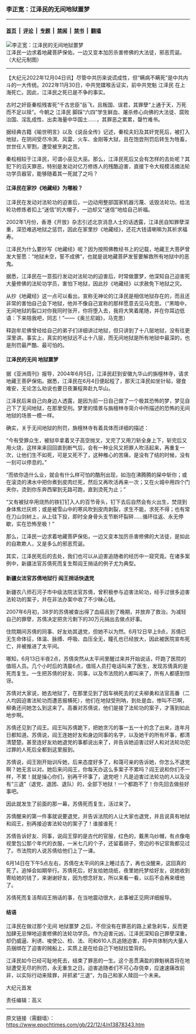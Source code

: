 ### 李正宽：江泽民的无间地狱噩梦

---

#### [首页](../../../..?n13878343) &nbsp;|&nbsp; [评论](../../../../../epoch-comment?n13878343) &nbsp;|&nbsp; [专题](../../../../../epoch-special?n13878343) &nbsp;|&nbsp; [禁闻](../../../../../epoch-news?n13878343) &nbsp;|&nbsp; [禁书](../../../../../books?n13878343) &nbsp;|&nbsp; [翻墙](https://github.com/gfw-breaker/nogfw/blob/master/README.md?n13878343)


<div><img alt="李正宽：江泽民的无间地狱噩梦" class="attachment-djy_600_400 size-djy_600_400 wp-post-image" src="https://i.epochtimes.com/assets/uploads/2022/12/id13878395-20200814_No21-.jpeg"/>
<div class="caption">
 江泽民一边求着地藏菩萨保佑，一边又变本加厉杀害修佛的大法徒，邪恶荒诞。（大纪元制图）
</div></div><hr/><div class="post_content" id="artbody" itemprop="articleBody">
 <!-- article content begin -->
 <p>
  【大纪元2022年12月04日讯】尽管中共历来说谎成性，但“瞒病不瞒死”是中共内斗的一大传统。2022年11月30日，中共党媒喉舌证实，前中共党魁
  <ok href="https://www.epochtimes.com/gb/tag/%E6%B1%9F%E6%B3%BD%E6%B0%91.html">
   江泽民
  </ok>
  在上海死亡。因此，江泽民之死已是不争的事实。
 </p>
 <p>
  古时之奸臣秦桧残害死“千古忠臣”岳飞，且叛国、误君，其罪孽“上通于天，万死而不足以赎”。今朝之
  <ok href="https://www.epochtimes.com/gb/tag/%E6%B1%9F%E6%B3%BD%E6%B0%91.html">
   江泽民
  </ok>
  脚踩“六四”学生鲜血、屠杀修心向佛的大法徒、腐败治国、淫乱成性、出卖海量中华国土……，其罪恶之累累，罄竹难书。
 </p>
 <p>
  据经典古籍《喻世明言》以及《说岳全传》记述，秦桧夫妇及其奸党死后，被打入地狱，在阴间受尽冷溟、风雷、火车、金刚等大狱，且在饱尝刑罚后转生为牲畜，世世任人宰割，遭受被烹剥之苦。
 </p>
 <p>
  秦桧相较于江泽民，可谓小巫见大巫。那么，江泽民死后又会有怎样的去处呢？其犯下的滔天罪恶，特别是发动对亿万修炼人的残酷迫害，直接下令大规模活摘法轮功学员器官，能够随着其一死就了之吗？
 </p>
 <h4>
  江泽民在家抄《地藏经》为哪般？
 </h4>
 <p>
  江泽民在发动对法轮功的迫害后，一边动用整部国家机器污蔑、诋毁法轮功，给法轮功修炼者扣上“迷信”的大帽子，一边却又“迷信”地给自己祈福。
 </p>
 <p>
  2002年1月份，香港《开放》杂志引述北京消息人士的话透露，江泽民自知罪孽深重，深恐难逃地狱之惩罚，因此在家里抄《地藏经》，还花大钱请喇嘛为其祈求福寿。
 </p>
 <p>
  江泽民为什么要抄写《地藏经》呢？因为按照佛教经书上的记载，地藏王大菩萨曾发大誓愿：“地狱未空，誓不成佛”，也就是说地藏菩萨发誓要解救所有地狱中的恶鬼。
 </p>
 <p>
  据悉，江泽民在一意孤行发动对法轮功的迫害后，时常做噩梦，他深知自己迫害死大量修佛的法轮功学员，害怕下地狱，因此抄《地藏经》以求赦免下地狱之灾。
 </p>
 <p>
  从抄《地藏经》这一点可以看出，宣称无神论的江泽民是相信地狱存在的，而且还非常的害怕自己会下地狱，他并不像自己宣称的那样愿意去见马克思。（“黑暗中，无间地狱的裂口对你我同时张开，你将堕入去，我将大笑着尾随，并在你耳边低语：下来陪我吧，同志！”——《奥兰尼姆》，马克思）
 </p>
 <p>
  释迦牟尼佛曾经给自己的弟子们详细讲过地狱，但只讲到了十八层地狱，没有往更深里讲。事实上，真实的地狱远不止十八层，而无间地狱是所有地狱中最深的，也是刑罚最严酷、最可怕的。
 </p>
 <h4>
  江泽民的无间
  <ok href="https://www.epochtimes.com/gb/tag/%E5%9C%B0%E7%8B%B1%E5%99%A9%E6%A2%A6.html">
   地狱噩梦
  </ok>
 </h4>
 <p>
  据《亚洲周刊》报导，2004年6月5日，江泽民赶到安徽九华山的旃檀林寺，请求地藏王菩萨保佑。据悉，江泽民在6月4日便起程了，那天江泽民如坐针毡，寝食难安，无论怎么劝说也要日夜兼程奔赴九华山。
 </p>
 <p>
  江泽民后来自己向身边人透露，是因为前一日自己做了一个极其恐怖的梦，梦见自己下了无间地狱，在那里受刑。梦里的情景与旃檀林寺简介中所描述的恐怖的无间地狱的场景一模一样。
 </p>
 <p>
  确实，关于无间地狱的刑罚，旃檀林寺有着具体而详细的描述：
 </p>
 <p>
  “今有受罪众生，被狱卒拿着叉子高空抛叉，叉完了又用刀斩全身上下，斩完后又用火烧，这样来来回回直到断气后，会有一种业风又把罪人吹活起来，再重复一次，让他们生不如死，可是又死不了，这种椎心的苦痛，是没有了结的时候，没有一刻可以停息的。”
 </p>
 <p>
  “而依你造什么业，就会有什么样可怕的酷刑出现，如泡在沸腾腾的屎中斩你；或在滚烫的沸水中把你煮到皮肉烂死，然后又再吹活再来一次；又在火城中用四个门夹你，烫到你东奔西窜到无路可跑，直到烫死为止；”
 </p>
 <p>
  “又有被狱卒用烧热的铁钉钉入人的百节骨头，钉下去后自然会有火出生，焚烧到身体焦烂灰烬；或是被雪山中的寒风吹到皮肉剥裂，求生不能，求死不得；也有常在刀山剑树上，从上往下投，即时全身骨头支节断坏裂碎……循环往返、永无停歇，实在恐怖至极！”
 </p>
 <p>
  那么，江泽民一边求着地藏菩萨保佑，一边又变本加厉杀害修佛的大法徒，是如此的自欺欺人，又是多么的邪恶荒诞。
 </p>
 <p>
  其实，江泽民死后的去处，我们也可以从迫害追随者的经历中一窥究竟。在诸多案例中，新疆法官苏倩死而复生帮阎王捎话的例子尤为典型。
 </p>
 <h4>
  新疆女法官苏倩地狱行 阎王捎话快退党
 </h4>
 <p>
  新疆农八师石河子市中级法院法官苏倩，曾积极参与迫害法轮功，经手过很多迫害法轮功的案子，并在非法办案中收了不少昧心钱。
 </p>
 <p>
  2007年6月初，38岁的苏倩被查出得了血癌且到了晚期，并放弃了救治。为减轻自己的罪孽，苏倩决定把贪污剩下的30万元捐出去做点好事。
 </p>
 <p>
  住院期间苏倩的同事、好友劝其退党，但她不以为然。6月12日早上9点，苏倩已无生命体征，体温、脉搏、呼吸、血压全无，瞳孔也已经放大，因此被医院宣布死亡，并被推进了太平间。
 </p>
 <p>
  哪知，6月13日半夜2点，苏倩突然从太平间里醒过来并开始说话，吓跑了医院的值班人员。几个小时后的清晨6点，值班人员打电话叫来了医生，发现苏倩真的是死而复生。一生把苏倩的好友、同事，以及市法院的人都叫来了，所有人都感到惊讶。
 </p>
 <p>
  苏倩对大家说，她去地狱了，在那里见到了因车祸死去的丈夫柳勇和法官高番（二人均因迫害法轮功而遭恶报横死），他们在地狱受刑呐，到处是血，惨叫不已啊，柳勇还问她怎么到这来了。高番对苏倩说，他们是接了法轮功的案子，才落到如此地步啊。
 </p>
 <p>
  苏倩还见到了阎王。阎王叫苏倩跪下，把她贪污的事一五一十的念了出来，连年月日都知道。苏倩说，阎王连她好友和身边同事的名字，以及她干的所有坏事，都清清楚楚。甚至连好友劝她退党的事都说出来了，并告诉她迫害过好人和对法轮功犯过罪的人死后全都到这里报到。
 </p>
 <p>
  苏倩说，阎王刚开始训斥她，后来态度好多了，和蔼可亲的告诉她，你怎么不退党啊？她无言以对。她后来问阎王，你每天办这么多案子不累吗？阎王说和你们不一样，不累！就是操心你们，别再干坏事了，退党吧！凡是迫害过法轮功的人以及没有“三退”（退党、退团、退队）的，全部下地狱！一个都跑不了！你先回去做些好事吧。
 </p>
 <p>
  因此就发生了前面的那一幕，苏倩死而复生，活过来了。
 </p>
 <p>
  苏倩醒来的第一件事就说要退党，并告诉法院的人让大家也退党，并且说真有地狱和阎王，别再接迫害法轮功的案子了！谁接谁死！
 </p>
 <p>
  苏倩告诉好友、同事，说阎王穿的是古代的官服，红色的，戴黑乌纱帽，有点像电视里包公那个年代的衣服，一米七几的个子，还留着胡子，旁边的书记官我都见过了。市法院的人说苏倩给他们上了一课。
 </p>
 <p>
  6月14日在下午5点左右，苏倩在太平间的床上睡过去了，再也没醒来，这回真的死了。追悼会如期举行。苏倩死后，好友给她烧纸，夜里她托梦给好友，说她收到寄给她的钱了，来谢谢好友，因为想念好友，所以来看一看，以后不会再来缠他了。
 </p>
 <p>
  苏倩死而复活帮阎王捎话的事，在当地震动很大，此事被正见网详细报导。
 </p>
 <h4>
  结语
 </h4>
 <p>
  江泽民在做过那个无间
  <ok href="https://www.epochtimes.com/gb/tag/%E5%9C%B0%E7%8B%B1%E5%99%A9%E6%A2%A6.html">
   地狱噩梦
  </ok>
  之后，不但没有在罪恶的路上紧急刹车，反而更加肆无忌惮地迫害修佛的法轮功学员。作为迫害元凶，江泽民深知自己罪孽深重，却仍威逼、利诱、唆使公、检、法、司和610人员追随迫害，将中共体制内大量人员捆绑在了迫害的贼船上，实质上是在给自己下地狱拉垫背的。
 </p>
 <p>
  江泽民如今已经可耻地死去，结束了罪恶的一生。这个恶贯满盈的罪魁祸首将在地狱遭受无尽的刑罚，永无重生之日。迫害追随者们不可心存侥幸，应速速痛改前非，以实际行动来赎罪，并抓紧“三退”，为自己和家人赎回一个未来。
 </p>
 <p>
  大纪元首发
 </p>
 <p>
  责任编辑：高义
 </p>
 <!-- article content end -->
 <div id="below_article_ad">
 </div>
</div>


---

原文链接（需翻墙）：https://www.epochtimes.com/gb/22/12/4/n13878343.htm